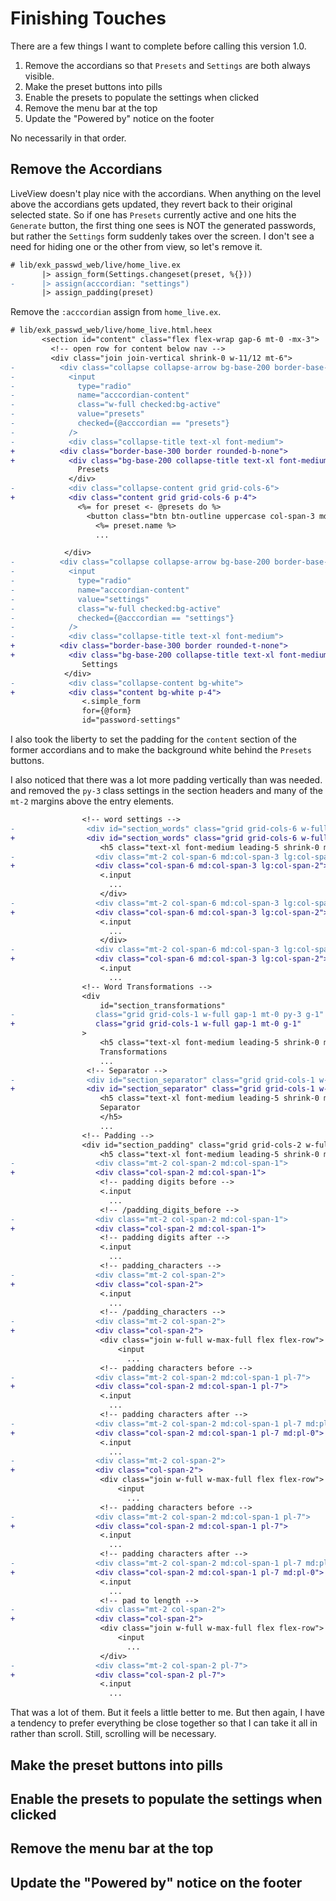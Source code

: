 # Finishing Touches

There are a few things I want to complete before calling this version 1.0.

1. Remove the accordians so that `Presets` and `Settings` are both always
visible.
1. Make the preset buttons into pills
1. Enable the presets to populate the settings when clicked
1. Remove the menu bar at the top
1. Update the "Powered by" notice on the footer

No necessarily in that order.

## Remove the Accordians

LiveView doesn't play nice with the accordians. When anything on the level
above the accordians gets updated, they revert back to their original
selected state. So if one has `Presets` currently active and one hits the
`Generate` button, the first thing one sees is NOT the generated passwords,
but rather the `Settings` form suddenly takes over the screen. I don't see
a need for hiding one or the other from view, so let's remove it.

```diff
# lib/exk_passwd_web/live/home_live.ex
       |> assign_form(Settings.changeset(preset, %{}))
-      |> assign(acccordian: "settings")
       |> assign_padding(preset)
```

Remove the `:acccordian` assign from `home_live.ex`.

```diff
# lib/exk_passwd_web/live/home_live.html.heex
       <section id="content" class="flex flex-wrap gap-6 mt-0 -mx-3">
         <!-- open row for content below nav -->
         <div class="join join-vertical shrink-0 w-11/12 mt-6">
-          <div class="collapse collapse-arrow bg-base-200 border-base-300 border rounded-b-none">
-            <input
-              type="radio"
-              name="acccordian-content"
-              class="w-full checked:bg-active"
-              value="presets"
-              checked={@acccordian == "presets"}
-            />
-            <div class="collapse-title text-xl font-medium">
+          <div class="border-base-300 border rounded-b-none">
+            <div class="bg-base-200 collapse-title text-xl font-medium">
               Presets
             </div>
-            <div class="collapse-content grid grid-cols-6">
+            <div class="content grid grid-cols-6 p-4">
               <%= for preset <- @presets do %>
                 <button class="btn btn-outline uppercase col-span-3 md:col-span-2 lg:col-span-1">
                   <%= preset.name %>
                   ...

            </div>
-          <div class="collapse collapse-arrow bg-base-200 border-base-300 border rounded-t-none">
-            <input
-              type="radio"
-              name="acccordian-content"
-              value="settings"
-              class="w-full checked:bg-active"
-              checked={@acccordian == "settings"}
-            />
-            <div class="collapse-title text-xl font-medium">
+          <div class="border-base-300 border rounded-t-none">
+            <div class="bg-base-200 collapse-title text-xl font-medium">
                Settings
            </div>
-            <div class="collapse-content bg-white">
+            <div class="content bg-white p-4">
                <.simple_form
                for={@form}
                id="password-settings"
```

I also took the liberty to set the padding for the `content` section of the
former accordians and to make the background white behind the `Presets`
buttons.

I also noticed that there was a lot more padding vertically than was needed.
and removed the `py-3` class settings in the section headers and many of the
`mt-2` margins above the entry elements.

```diff
                <!-- word settings -->
-                <div id="section_words" class="grid grid-cols-6 w-full gap-1 mt-0 py-3 g-1">
+                <div id="section_words" class="grid grid-cols-6 w-full gap-1 mt-0 g-1">
                    <h5 class="text-xl font-medium leading-5 shrink-0 mb-2 col-span-6">Words</h5>
-                  <div class="mt-2 col-span-6 md:col-span-3 lg:col-span-2">
+                  <div class="col-span-6 md:col-span-3 lg:col-span-2">
                    <.input
                      ...
                    </div>
-                  <div class="mt-2 col-span-6 md:col-span-3 lg:col-span-2">
+                  <div class="col-span-6 md:col-span-3 lg:col-span-2">
                    <.input
                      ...
                    </div>
-                  <div class="mt-2 col-span-6 md:col-span-3 lg:col-span-2">
+                  <div class="col-span-6 md:col-span-3 lg:col-span-2">
                    <.input
                      ...
                <!-- Word Transformations -->
                <div
                    id="section_transformations"
-                  class="grid grid-cols-1 w-full gap-1 mt-0 py-3 g-1"
+                  class="grid grid-cols-1 w-full gap-1 mt-0 g-1"
                >
                    <h5 class="text-xl font-medium leading-5 shrink-0 mb-2 col-span-1">
                    Transformations
                    ...
                 <!-- Separator -->
-                <div id="section_separator" class="grid grid-cols-1 w-full gap-1 mt-0 py-3 g-1">
+                <div id="section_separator" class="grid grid-cols-1 w-full gap-1 mt-0 g-1">
                    <h5 class="text-xl font-medium leading-5 shrink-0 mb-2 col-span-1">
                    Separator
                    </h5>
                    ...
                <!-- Padding -->
                <div id="section_padding" class="grid grid-cols-2 w-full gap-1 mt-0 py-3 g-1">
                    <h5 class="text-xl font-medium leading-5 shrink-0 mb-2 col-span-2">Padding</h5>
-                  <div class="mt-2 col-span-2 md:col-span-1">
+                  <div class="col-span-2 md:col-span-1">
                    <!-- padding digits before -->
                    <.input
                      ...
                    <!-- /padding_digits_before -->
-                  <div class="mt-2 col-span-2 md:col-span-1">
+                  <div class="col-span-2 md:col-span-1">
                    <!-- padding digits after -->
                    <.input
                      ...
                    <!-- padding_characters -->
-                  <div class="mt-2 col-span-2">
+                  <div class="col-span-2">
                    <.input
                      ...
                    <!-- /padding_characters -->
-                  <div class="mt-2 col-span-2">
+                  <div class="col-span-2">
                    <div class="join w-full w-max-full flex flex-row">
                        <input
                          ...
                    <!-- padding characters before -->
-                  <div class="mt-2 col-span-2 md:col-span-1 pl-7">
+                  <div class="col-span-2 md:col-span-1 pl-7">
                    <.input
                      ...
                    <!-- padding characters after -->
-                  <div class="mt-2 col-span-2 md:col-span-1 pl-7 md:pl-0">
+                  <div class="col-span-2 md:col-span-1 pl-7 md:pl-0">
                    <.input
                      ...
-                  <div class="mt-2 col-span-2">
+                  <div class="col-span-2">
                    <div class="join w-full w-max-full flex flex-row">
                        <input
                          ...
                    <!-- padding characters before -->
-                  <div class="mt-2 col-span-2 md:col-span-1 pl-7">
+                  <div class="col-span-2 md:col-span-1 pl-7">
                    <.input
                      ...
                    <!-- padding characters after -->
-                  <div class="mt-2 col-span-2 md:col-span-1 pl-7 md:pl-0">
+                  <div class="col-span-2 md:col-span-1 pl-7 md:pl-0">
                    <.input
                      ...
                    <!-- pad to length -->
-                  <div class="mt-2 col-span-2">
+                  <div class="col-span-2">
                    <div class="join w-full w-max-full flex flex-row">
                        <input
                          ...
                    </div>
-                  <div class="mt-2 col-span-2 pl-7">
+                  <div class="col-span-2 pl-7">
                    <.input
                      ...
```

That was a lot of them. But it feels a little better to me. But then again,
I have a tendency to prefer everything be close together so that I can take
it all in rather than scroll. Still, scrolling will be necessary.

## Make the preset buttons into pills
## Enable the presets to populate the settings when clicked
## Remove the menu bar at the top
## Update the "Powered by" notice on the footer
